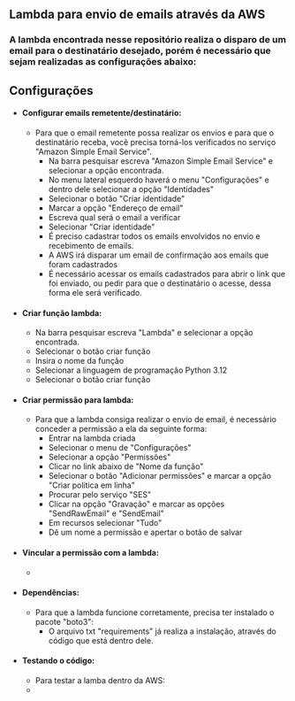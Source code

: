 ## Lambda para envio de emails através da AWS

### A lambda encontrada nesse repositório realiza o disparo de um email para o destinatário desejado, porém é necessário que sejam realizadas as configurações abaixo:

## Configurações

* #### Configurar emails remetente/destinatário:
  - Para que o email remetente possa realizar os envios e para que o destinatário receba, você precisa torná-los verificados no serviço "Amazon Simple Email Service".
    - Na barra pesquisar escreva "Amazon Simple Email Service" e selecionar a opção encontrada. 
    - No menu lateral esquerdo haverá o menu "Configurações" e dentro dele selecionar a opção "Identidades"
    - Selecionar o botão "Criar identidade"
    - Marcar a opção "Endereço de email"
    - Escreva qual será o email a verificar
    - Selecionar "Criar identidade"
    - É preciso cadastrar todos os emails envolvidos no envio e recebimento de emails.
    - A AWS irá disparar um email de confirmação aos emails que foram cadastrados
    - É necessário acessar os emails cadastrados para abrir o link que foi enviado, ou pedir para que o destinatário o acesse, dessa forma ele será verificado.
* #### Criar função lambda:
  - Na barra pesquisar escreva "Lambda" e selecionar a opção encontrada.
  - Selecionar o botão criar função
  - Insira o nome da função
  - Selecionar a linguagem de programação Python 3.12
  - Selecionar o botão criar função
* #### Criar permissão para lambda:
  - Para que a lambda consiga realizar o envio de email, é necessário conceder a permissão a ela da seguinte forma:
    - Entrar na lambda criada
    - Selecionar o menu de "Configurações"
    - Selecionar a opção "Permissões"
    - Clicar no link abaixo de "Nome da função"
    - Selecionar o botão "Adicionar permissões" e marcar a opção "Criar política em linha"
    - Procurar pelo serviço "SES"
    - Clicar na opção "Gravação" e marcar as opções "SendRawEmail" e "SendEmail"
    - Em recursos selecionar "Tudo"
    - Dê um nome a permissão e apertar o botão de salvar
* #### Vincular a permissão com a lambda:
  -  
* #### Dependências:
  - Para que a lambda funcione corretamente, precisa ter instalado o pacote "boto3":
    * O arquivo txt "requirements" já realiza a instalação, através do código que está dentro dele. 
* #### Testando o código:
  - Para testar a lamba dentro da AWS:
  -    

